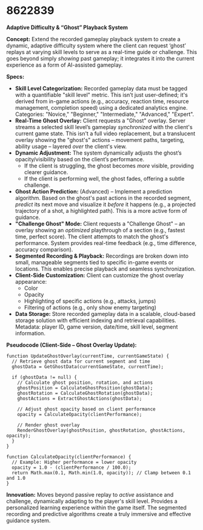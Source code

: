 # 8622839

**Adaptive Difficulty & “Ghost” Playback System**

**Concept:** Extend the recorded gameplay playback system to create a dynamic, adaptive difficulty system where the client can request ‘ghost’ replays at varying skill levels to serve as a real-time guide or challenge. This goes beyond simply *showing* past gameplay; it integrates it into the current experience as a form of AI-assisted gameplay.

**Specs:**

*   **Skill Level Categorization:**  Recorded gameplay data must be tagged with a quantifiable "skill level" metric.  This isn’t just user-defined; it's derived from in-game actions (e.g., accuracy, reaction time, resource management, completion speed) using a dedicated analytics engine.  Categories: "Novice," "Beginner," "Intermediate," "Advanced," "Expert".
*   **Real-Time Ghost Overlay:** Client requests a "Ghost" overlay. Server streams a selected skill level’s gameplay *synchronized* with the client's current game state.  This isn't a full video replacement, but a translucent overlay showing the "ghost's" actions – movement paths, targeting, ability usage – layered *over* the client's view.
*   **Dynamic Adjustment:** The system dynamically adjusts the ghost’s opacity/visibility based on the client’s performance.
    *   If the client is struggling, the ghost becomes *more* visible, providing clearer guidance.
    *   If the client is performing well, the ghost fades, offering a subtle challenge.
*   **Ghost Action Prediction:**  (Advanced) – Implement a prediction algorithm.  Based on the ghost's past actions in the recorded segment, *predict* its next move and visualize it *before* it happens (e.g., a projected trajectory of a shot, a highlighted path). This is a more active form of guidance.
*   **"Challenge Ghost" Mode:** Client requests a "Challenge Ghost" – an overlay showing an *optimized* playthrough of a section (e.g., fastest time, perfect score). The client attempts to match the ghost's performance.  System provides real-time feedback (e.g., time difference, accuracy comparison).
*   **Segmented Recording & Playback:** Recordings are broken down into small, manageable segments tied to specific in-game events or locations. This enables precise playback and seamless synchronization.
*   **Client-Side Customization:**  Client can customize the ghost overlay appearance:
    *   Color
    *   Opacity
    *   Highlighting of specific actions (e.g., attacks, jumps)
    *   Filtering of actions (e.g., only show enemy targeting)
*   **Data Storage:**  Store recorded gameplay data in a scalable, cloud-based storage solution with efficient indexing and retrieval capabilities.  Metadata: player ID, game version, date/time, skill level, segment information.

**Pseudocode (Client-Side – Ghost Overlay Update):**

```
function UpdateGhostOverlay(currentTime, currentGameState) {
  // Retrieve ghost data for current segment and time
  ghostData = GetGhostData(currentGameState, currentTime);

  if (ghostData != null) {
    // Calculate ghost position, rotation, and actions
    ghostPosition = CalculateGhostPosition(ghostData);
    ghostRotation = CalculateGhostRotation(ghostData);
    ghostActions = ExtractGhostActions(ghostData);

    // Adjust ghost opacity based on client performance
    opacity = CalculateOpacity(clientPerformance);

    // Render ghost overlay
    RenderGhostOverlay(ghostPosition, ghostRotation, ghostActions, opacity);
  }
}

function CalculateOpacity(clientPerformance) {
  // Example: Higher performance = lower opacity
  opacity = 1.0 - (clientPerformance / 100.0);
  return Math.max(0.1, Math.min(1.0, opacity)); // Clamp between 0.1 and 1.0
}
```

**Innovation:**  Moves beyond passive replay to *active* assistance and challenge, dynamically adapting to the player's skill level. Provides a personalized learning experience within the game itself.  The segmented recording and predictive algorithms create a truly immersive and effective guidance system.